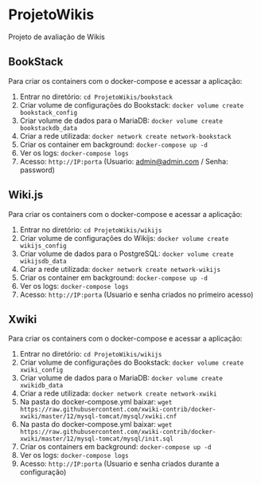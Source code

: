 # ProjetoWikis

Projeto de avaliação de Wikis

## BookStack

Para criar os containers com o docker-compose e acessar a aplicação:

1. Entrar no diretório: `cd ProjetoWikis/bookstack`
2. Criar volume de configurações do Bookstack: `docker volume create bookstack_config`
3. Criar volume de dados para o MariaDB: `docker volume create bookstackdb_data`
4. Criar a rede utilizada: `docker network create network-bookstack`
5. Criar os container em background: `docker-compose up -d`
6. Ver os logs: `docker-compose logs`
7. Acesso: `http://IP:porta` (Usuario: admin@admin.com / Senha: password)

## Wiki.js

Para criar os containers com o docker-compose e acessar a aplicação:

1. Entrar no diretório: `cd ProjetoWikis/wikijs`
2. Criar volume de configurações do Wikijs: `docker volume create wikijs_config`
3. Criar volume de dados para o PostgreSQL: `docker volume create wikijsdb_data`
4. Criar a rede utilizada:  `docker network create network-wikijs`
5. Criar os container em background: `docker-compose up -d`
6. Ver os logs: `docker-compose logs`
7. Acesso: `http://IP:porta` (Usuario e senha criados no primeiro acesso)


## Xwiki

Para criar os containers com o docker-compose e acessar a aplicação:

1. Entrar no diretório: `cd ProjetoWikis/wikijs`
2. Criar volume de configurações do Bookstack: `docker volume create xwiki_config`
3. Criar volume de dados para o MariaDB: `docker volume create xwikidb_data`
4. Criar a rede utilizada: `docker network create network-xwiki`
5. Na pasta do docker-compose.yml baixar: `wget https://raw.githubusercontent.com/xwiki-contrib/docker-xwiki/master/12/mysql-tomcat/mysql/xwiki.cnf`
6. Na pasta do docker-compose.yml baixar: `wget https://raw.githubusercontent.com/xwiki-contrib/docker-xwiki/master/12/mysql-tomcat/mysql/init.sql`
7. Criar os containers em background: `docker-compose up -d`
8. Ver os logs: `docker-compose logs`
9. Acesso: `http://IP:porta` (Usuario e senha criados durante a configuração)
